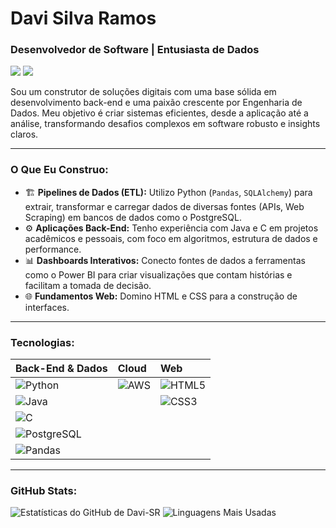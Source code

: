 # Davi Silva Ramos

### Desenvolvedor de Software | Entusiasta de Dados

<p align="left">
  <a href="https:https://www.linkedin.com/in/davi-silva-ramos-009011304" target="_blank"><img src="https://img.shields.io/badge/-LinkedIn-%230077B5?style=for-the-badge&logo=linkedin&logoColor=white" target="_blank"></a>
  <a href="mailto:davi.silva.ramos26@gmail.com"><img src="https://img.shields.io/badge/-Gmail-%23333?style=for-the-badge&logo=gmail&logoColor=white" target="_blank"></a>
</p>

Sou um construtor de soluções digitais com uma base sólida em desenvolvimento back-end e uma paixão crescente por Engenharia de Dados. Meu objetivo é criar sistemas eficientes, desde a aplicação até a análise, transformando desafios complexos em software robusto e insights claros.

---

### O Que Eu Construo:
- 🏗️ **Pipelines de Dados (ETL):** Utilizo Python (`Pandas`, `SQLAlchemy`) para extrair, transformar e carregar dados de diversas fontes (APIs, Web Scraping) em bancos de dados como o PostgreSQL.
- ⚙️ **Aplicações Back-End:** Tenho experiência com Java e C em projetos acadêmicos e pessoais, com foco em algoritmos, estrutura de dados e performance.
- 📊 **Dashboards Interativos:** Conecto fontes de dados a ferramentas como o Power BI para criar visualizações que contam histórias e facilitam a tomada de decisão.
- 🌐 **Fundamentos Web:** Domino HTML e CSS para a construção de interfaces.

---

### Tecnologias:

| **Back-End & Dados** | **Cloud** | **Web** |
| :--- | :--- | :--- |
| ![Python](https://img.shields.io/badge/Python-3776AB?style=flat-square&logo=python&logoColor=white) | ![AWS](https://img.shields.io/badge/Amazon_AWS-232F3E?style=flat-square&logo=amazon-aws&logoColor=white) | ![HTML5](https://img.shields.io/badge/HTML5-E34F26?style=flat-square&logo=html5&logoColor=white) |
| ![Java](https://img.shields.io/badge/Java-ED8B00?style=flat-square&logo=openjdk&logoColor=white) | | ![CSS3](https://img.shields.io/badge/CSS3-1572B6?style=flat-square&logo=css3&logoColor=white) |
| ![C](https://img.shields.io/badge/C-00599C?style=flat-square&logo=c&logoColor=white) | | |
| ![PostgreSQL](https://img.shields.io/badge/PostgreSQL-316192?style=flat-square&logo=postgresql&logoColor=white) | | |
| ![Pandas](https://img.shields.io/badge/pandas-150458?style=flat-square&logo=pandas&logoColor=white) | | |

---

### GitHub Stats:
![Estatísticas do GitHub de Davi-SR](https://github-readme-stats.vercel.app/api?username=Davi-SR&show_icons=true&theme=radical&include_all_commits=true&count_private=true)
![Linguagens Mais Usadas](https://github-readme-stats.vercel.app/api/top-langs/?username=Davi-SR&layout=compact&langs_count=7&theme=radical)
